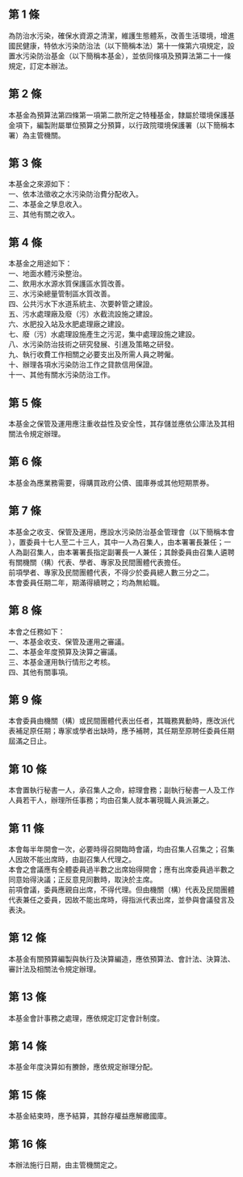 第 1 條
-------
為防治水污染，確保水資源之清潔，維護生態體系，改善生活環境，增進  
國民健康，特依水污染防治法（以下簡稱本法）第十一條第六項規定，設  
置水污染防治基金（以下簡稱本基金），並依同條項及預算法第二十一條  
規定，訂定本辦法。

第 2 條
-------
本基金為預算法第四條第一項第二款所定之特種基金，隸屬於環境保護基  
金項下，編製附屬單位預算之分預算，以行政院環境保護署（以下簡稱本  
署）為主管機關。

第 3 條
-------
本基金之來源如下：  
一、依本法徵收之水污染防治費分配收入。  
二、本基金之孳息收入。  
三、其他有關之收入。

第 4 條
-------
本基金之用途如下：  
一、地面水體污染整治。  
二、飲用水水源水質保護區水質改善。  
三、水污染總量管制區水質改善。  
四、公共污水下水道系統主、次要幹管之建設。  
五、污水處理廠及廢（污）水截流設施之建設。  
六、水肥投入站及水肥處理廠之建設。  
七、廢（污）水處理設施產生之污泥，集中處理設施之建設。  
八、水污染防治技術之研究發展、引進及策略之研發。  
九、執行收費工作相關之必要支出及所需人員之聘僱。  
十、辦理各項水污染防治工作之貸款信用保證。  
十一、其他有關水污染防治工作。

第 5 條
-------
本基金之保管及運用應注重收益性及安全性，其存儲並應依公庫法及其相  
關法令規定辦理。

第 6 條
-------
本基金為應業務需要，得購買政府公債、國庫券或其他短期票券。

第 7 條
-------
本基金之收支、保管及運用，應設水污染防治基金管理會（以下簡稱本會  
），置委員十七人至二十三人，其中一人為召集人，由本署署長兼任；一  
人為副召集人，由本署署長指定副署長一人兼任；其餘委員由召集人遴聘  
有關機關（構）代表、學者、專家及民間團體代表擔任。  
前項學者、專家及民間團體代表，不得少於委員總人數三分之二。  
本會委員任期二年，期滿得續聘之；均為無給職。

第 8 條
-------
本會之任務如下：  
一、本基金收支、保管及運用之審議。  
二、本基金年度預算及決算之審議。  
三、本基金運用執行情形之考核。  
四、其他有關事項。

第 9 條
-------
本會委員由機關（構）或民間團體代表出任者，其職務異動時，應改派代  
表補足原任期；專家或學者出缺時，應予補聘，其任期至原聘任委員任期  
屆滿之日止。

第 10 條
--------
本會置執行秘書一人，承召集人之命，綜理會務；副執行秘書一人及工作  
人員若干人，辦理所任事務；均由召集人就本署現職人員派兼之。

第 11 條
--------
本會每半年開會一次，必要時得召開臨時會議，均由召集人召集之；召集  
人因故不能出席時，由副召集人代理之。  
本會之會議應有全體委員過半數之出席始得開會；應有出席委員過半數之  
同意始得決議；正反意見同數時，取決於主席。  
前項會議，委員應親自出席，不得代理。但由機關（構）代表及民間團體  
代表兼任之委員，因故不能出席時，得指派代表出席，並參與會議發言及  
表決。

第 12 條
--------
本基金有關預算編製與執行及決算編造，應依預算法、會計法、決算法、  
審計法及相關法令規定辦理。

第 13 條
--------
本基金會計事務之處理，應依規定訂定會計制度。

第 14 條
--------
本基金年度決算如有賸餘，應依規定辦理分配。

第 15 條
--------
本基金結束時，應予結算，其餘存權益應解繳國庫。

第 16 條
--------
本辦法施行日期，由主管機關定之。

